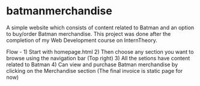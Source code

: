 # batmanmerchandise
A simple website which consists of content related to Batman and an option to buy/order Batman merchandise.
This project was done after the completion of my Web Development course on InternTheory.

Flow - 1) Start with homepage.html
       2) Then choose any section you want to browse using the navigation bar (Top right)
       3) All the setions have content related to Batman
       4) Can view and purchase Batman merchandise by clicking on the Merchandise section (The final invoice is static page for now)
